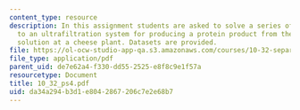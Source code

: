 ```yaml
---
content_type: resource
description: In this assignment students are asked to solve a series of problems related
  to an ultrafiltration system for producing a protein product from the waste whey
  solution at a cheese plant. Datasets are provided.
file: https://ol-ocw-studio-app-qa.s3.amazonaws.com/courses/10-32-separation-processes-spring-2005/da34a294b3d1e8042867206c7e2e68b7_10_32_ps4.pdf
file_type: application/pdf
parent_uid: de7e62a4-f330-dd55-2525-e8f8c9e1f57a
resourcetype: Document
title: 10_32_ps4.pdf
uid: da34a294-b3d1-e804-2867-206c7e2e68b7
---
```

